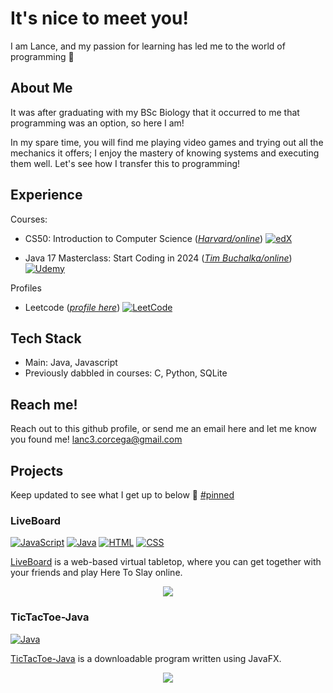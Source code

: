 <!-- 😎 Hi, I’m @LanCorC
- 👀 I’m interested in seeing how far I can go with coding professionally, as a self-taught programmer.
- 🌱 I’m currently learning how to apply Java to the first ever projects I will make!
- 💞️ I’m looking to collaborate on whatever new opportunities will help me grow as a developer 🌴
- 📫 How to reach me: Please feel free to get in touch! lanc3.corcega@gmail.com
-->
<!---
LanCorC/LanCorC is a ✨ special ✨ repository because its `README.md` (this file) appears on your GitHub profile.
You can click the Preview link to take a look at your changes.
--->
# It's nice to meet you!
I am Lance, and my passion for learning has led me to the world of programming 🌱

## About Me 
It was after graduating with my BSc Biology that it occurred to me that programming was an option, so here I am! 

In my spare time, you will find me playing video games and trying out all the mechanics it offers; I enjoy the mastery of knowing systems and executing them well. Let's see how I transfer this to programming!
## Experience
Courses:
* CS50: Introduction to Computer Science (_[Harvard/online](https://www.edx.org/learn/computer-science/harvard-university-cs50-s-introduction-to-computer-science)_) [![edX](https://img.shields.io/badge/edX-02262B?logo=edx&logoColor=fff)](https://www.edx.org/learn/computer-science/harvard-university-cs50-s-introduction-to-computer-science)

* Java 17 Masterclass: Start Coding in 2024 (_[Tim Buchalka/online](https://www.udemy.com/course/java-the-complete-java-developer-course/?couponCode=SEPTSTACK24A)_) [![Udemy](https://img.shields.io/badge/Udemy-A435F0?logo=udemy&logoColor=fff)](https://www.udemy.com/course/java-the-complete-java-developer-course/?couponCode=SEPTSTACK24A)


Profiles
* Leetcode (_[profile here](https://leetcode.com/u/LanCorC/)_) [![LeetCode](https://img.shields.io/badge/LeetCode-000000?logo=LeetCode&logoColor=#d16c06)](https://leetcode.com/u/LanCorC/)
## Tech Stack
* Main: Java, Javascript
* Previously dabbled in courses: C, Python, SQLite
## Reach me!
Reach out to this github profile, or send me an email here and let me know you found me! lanc3.corcega@gmail.com
## Projects
Keep updated to see what I get up to below 👀 [#pinned](https://github.com/LanCorC)

### LiveBoard
[![JavaScript](https://img.shields.io/badge/JavaScript-F7DF1E?logo=javascript&logoColor=000)](#) [![Java](https://img.shields.io/badge/Java-%23ED8B00.svg?logo=openjdk&logoColor=white)](#)
[![HTML](https://img.shields.io/badge/HTML-%23E34F26.svg?logo=html5&logoColor=white)](#) [![CSS](https://img.shields.io/badge/-CSS-1572B6?style=flat&logo=css3&logoColor=white)](#)

[LiveBoard](https://github.com/LanCorC/LiveBoard) is a web-based virtual tabletop, where you can get together with your friends and play Here To Slay online.
<p align="center">
  <img src="https://github.com/user-attachments/assets/848eb3bd-c3b0-48f5-bb8d-0c5b8149c27a">
</p>

### TicTacToe-Java
[![Java](https://img.shields.io/badge/Java-%23ED8B00.svg?logo=openjdk&logoColor=white)](#)

[TicTacToe-Java](https://github.com/LanCorC/TicTacToe-Java) is a downloadable program written using JavaFX.
<p align="center">
  <img src="https://github.com/user-attachments/assets/4d25bc79-d674-45e1-9fdc-2877d109112d">
</p>
